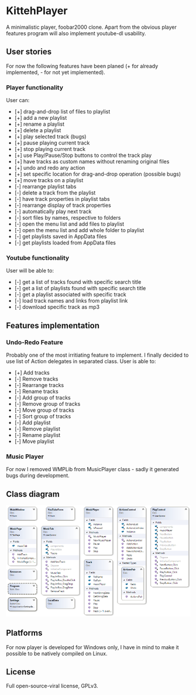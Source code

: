 ﻿# KittehPlayer

A minimalistic player, foobar2000 clone. Apart from the obvious player features program will also implement youtube-dl usability.

## User stories

For now the following features have been planed (+ for already implemented, - for not yet implemented). 

### Player functionality

User can:

+ [+] drag-and-drop list of files to playlist
+ [+] add a new playlist
+ [+] rename a playlist
+ [+] delete a playlist
+ [+] play selected track (bugs)
+ [+] pause playing current track
+ [+] stop playing current track
+ [+] use Play/Pause/Stop buttons to control the track play
+ [+] have tracks as custom names without renaming original files
+ [+] undo and redo any action
+ [+] set specific location for drag-and-drop operation (possible bugs)
+ [+] move tracks on a playlist
+ [-] rearrange playlist tabs
+ [-] delete a track from the playlist
+ [-] have track properties in playlist tabs
+ [-] rearrange display of track properties
+ [-] automatically play next track
+ [-] sort files by names, respective to folders
+ [-] open the menu list and add files to playlist
+ [-] open the menu list and add whole folder to playlist
+ [-] get playlists saved in AppData files
+ [-] get playlists loaded from AppData files

### Youtube functionality

User will be able to:

+ [-] get a list of tracks found with specific search title
+ [-] get a list of playlists found with specific search title
+ [-] get a playlist associated with specific track
+ [-] load track names and links from playlist link
+ [-] download specific track as mp3

## Features implementation

### Undo-Redo Feature

Probably one of the most irritiating feature to implement. I finally decided to use list of Action delegates in separated class.
User is able to:

+ [+] Add tracks
+ [-] Remove tracks
+ [-] Rearrange tracks
+ [-] Rename tracks
+ [-] Add group of tracks
+ [-] Remove group of tracks
+ [-] Move group of tracks
+ [-] Sort group of tracks
+ [-] Add playlist
+ [-] Remove playlist
+ [-] Rename playlist
+ [-] Move playlist

### Music Player

For now I removed WMPLib from MusicPlayer class - sadly it generated bugs during development.

## Class diagram

![Class diagram](/ClassDiagram.png)

## Platforms

For now player is developed for Windows only, I have in mind to make it possible to be natively compiled on Linux.

## License

Full open-source-viral license, GPLv3.